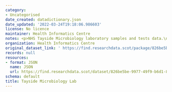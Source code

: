 ```yaml
---
category:
- Uncategorised
date_created: datadictionary.json
date_updated: '2022-03-24T19:18:06.986603'
license: No licence
maintainer: Health Informatics Centre
notes: <p>NHS Tayside Microbiology laboratory samples and tests data.\n</p>
organization: Health Informatics Centre
original_dataset_link: ' https://find.researchdata.scot/package/826be5be-9977-49f9-b6d1-83ed9de08ebe'
records: null
resources:
- format: JSON
  name: JSON
  url: https://find.researchdata.scot/dataset/826be5be-9977-49f9-b6d1-83ed9de08ebe/resource/826be5be-9977-49f9-b6d1-83ed9de08ebe/download/datadictionary.json
schema: default
title: Tayside Microbiology Lab
---
```

